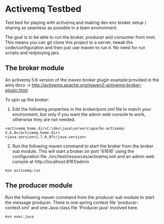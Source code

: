 Activemq Testbed
================

Test bed for playing with activemq and making dev env broker setup / sharing as seamless as possible in a team environment. 

The goal is to be able to run the broker, producer and consumer from mvn. This means you can git clone this project to a server, tweak the code/configuration and then just use maven to run it. No need for run scripts and redploying jars. 


The broker module
-----------------

An activemq 5.6 version of the maven broker plugin example provided in the amq doco -> http://activemq.apache.org/maven2-activemq-broker-plugin.html.

To spin up the broker:

1. Edit the following properties in the broker/pom.xml file to match your environment, but only if you want the admin web console to work, otherwise they are not needed.
```
<activemq.home.dir>C:\dev\java\servers\apache-activemq-5.6.0</activemq.home.dir>
<java.version>1.7.0_07</java.version>
```

2. Run the following maven command to start the broker from the broker sub module. This will start a broker on port '61616' using the configuration file ./src/test/resources/activemq.xml and an admin web console at http://localhost:8161/admin 
```
mvn activemq:run
```

The producer module
-------------------

Run the following maven command from the producer sub module to start the message producer. There is one spring context file 'producer-context.xml' and one Java class file 'Producer.java' involved here. 

```
mvn exec:java

```